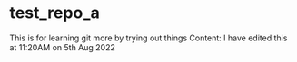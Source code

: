 # test_repo_a
This is for learning git more by trying out things
Content: I have edited this at 11:20AM on 5th Aug 2022

